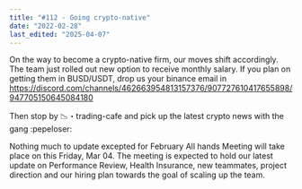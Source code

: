 ```yaml
---
title: "#112 - Going crypto-native"
date: "2022-02-28"
last_edited: "2025-04-07"
---
```


On the way to become a crypto-native firm, our moves shift accordingly. The team just rolled out new option to receive monthly salary.
If you plan on getting them in BUSD/USDT, drop us your binance email in <https://discord.com/channels/462663954813157376/907727610417655898/947705150645084180>

Then stop by 📉・trading-cafe and pick up the latest crypto news with the gang :pepeloser:

Nothing much to update excepted for February All hands Meeting will take place on this Friday, Mar 04. The meeting is expected to hold our latest update on Performance Review, Health Insurance, new teammates, project direction and our hiring plan towards the goal of scaling up the team.
